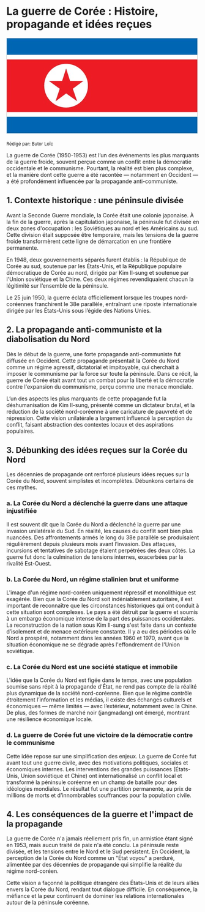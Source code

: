 # La guerre de Corée : Histoire, propagande et idées reçues

![Drapeau](./img/KN-flag.jpg)

<small>Rédigé par: Butor Loïc</small>

La guerre de Corée (1950-1953) est l’un des événements les plus marquants de la guerre froide, souvent perçue comme un conflit entre la démocratie occidentale et le communisme. Pourtant, la réalité est bien plus complexe, et la manière dont cette guerre a été racontée — notamment en Occident — a été profondément influencée par la propagande anti-communiste.

## 1. Contexte historique : une péninsule divisée

Avant la Seconde Guerre mondiale, la Corée était une colonie japonaise. À la fin de la guerre, après la capitulation japonaise, la péninsule fut divisée en deux zones d'occupation : les Soviétiques au nord et les Américains au sud. Cette division était supposée être temporaire, mais les tensions de la guerre froide transformèrent cette ligne de démarcation en une frontière permanente.

En 1948, deux gouvernements séparés furent établis : la République de Corée au sud, soutenue par les États-Unis, et la République populaire démocratique de Corée au nord, dirigée par Kim Il-sung et soutenue par l'Union soviétique et la Chine. Ces deux régimes revendiquaient chacun la légitimité sur l’ensemble de la péninsule.

Le 25 juin 1950, la guerre éclata officiellement lorsque les troupes nord-coréennes franchirent le 38e parallèle, entraînant une riposte internationale dirigée par les États-Unis sous l’égide des Nations Unies.

## 2. La propagande anti-communiste et la diabolisation du Nord

Dès le début de la guerre, une forte propagande anti-communiste fut diffusée en Occident. Cette propagande présentait la Corée du Nord comme un régime agressif, dictatorial et impitoyable, qui cherchait à imposer le communisme par la force sur toute la péninsule. Dans ce récit, la guerre de Corée était avant tout un combat pour la liberté et la démocratie contre l'expansion du communisme, perçu comme une menace mondiale.

L’un des aspects les plus marquants de cette propagande fut la déshumanisation de Kim Il-sung, présenté comme un dictateur brutal, et la réduction de la société nord-coréenne à une caricature de pauvreté et de répression. Cette vision unilatérale a largement influencé la perception du conflit, faisant abstraction des contextes locaux et des aspirations populaires.

## 3. Débunking des idées reçues sur la Corée du Nord

Les décennies de propagande ont renforcé plusieurs idées reçues sur la Corée du Nord, souvent simplistes et incomplètes. Débunkons certains de ces mythes.

### a. La Corée du Nord a déclenché la guerre dans une attaque injustifiée

Il est souvent dit que la Corée du Nord a déclenché la guerre par une invasion unilatérale du Sud. En réalité, les causes du conflit sont bien plus nuancées. Des affrontements armés le long du 38e parallèle se produisaient régulièrement depuis plusieurs mois avant l’invasion. Des attaques, incursions et tentatives de sabotage étaient perpétrées des deux côtés. La guerre fut donc la culmination de tensions internes, exacerbées par la rivalité Est-Ouest.

### b. La Corée du Nord, un régime stalinien brut et uniforme

L'image d'un régime nord-coréen uniquement répressif et monolithique est exagérée. Bien que la Corée du Nord soit indéniablement autoritaire, il est important de reconnaître que les circonstances historiques qui ont conduit à cette situation sont complexes. Le pays a été détruit par la guerre et soumis à un embargo économique intense de la part des puissances occidentales. La reconstruction de la nation sous Kim Il-sung s'est faite dans un contexte d’isolement et de menace extérieure constante. Il y a eu des périodes où le Nord a prospéré, notamment dans les années 1960 et 1970, avant que la situation économique ne se dégrade après l'effondrement de l'Union soviétique.

### c. La Corée du Nord est une société statique et immobile

L'idée que la Corée du Nord est figée dans le temps, avec une population soumise sans répit à la propagande d'État, ne rend pas compte de la réalité plus dynamique de la société nord-coréenne. Bien que le régime contrôle étroitement l’information et les médias, il existe des échanges culturels et économiques — même limités — avec l’extérieur, notamment avec la Chine. De plus, des formes de marché noir (jangmadang) ont émergé, montrant une résilience économique locale.

### d. La guerre de Corée fut une victoire de la démocratie contre le communisme

Cette idée repose sur une simplification des enjeux. La guerre de Corée fut avant tout une guerre civile, avec des motivations politiques, sociales et économiques internes. Les interventions des grandes puissances (États-Unis, Union soviétique et Chine) ont internationalisé un conflit local et transformé la péninsule coréenne en un champ de bataille pour des idéologies mondiales. Le résultat fut une partition permanente, au prix de millions de morts et d’innombrables souffrances pour la population civile.

## 4. Les conséquences de la guerre et l'impact de la propagande

La guerre de Corée n'a jamais réellement pris fin, un armistice étant signé en 1953, mais aucun traité de paix n'a été conclu. La péninsule reste divisée, et les tensions entre le Nord et le Sud persistent. En Occident, la perception de la Corée du Nord comme un "État voyou" a perduré, alimentée par des décennies de propagande qui simplifie la réalité du régime nord-coréen.

Cette vision a façonné la politique étrangère des États-Unis et de leurs alliés envers la Corée du Nord, rendant tout dialogue difficile. En conséquence, la méfiance et la peur continuent de dominer les relations internationales autour de la péninsule coréenne.